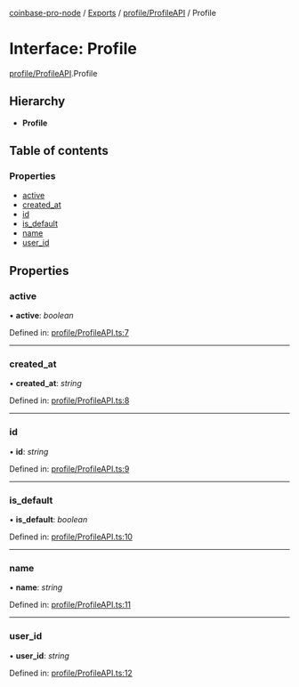 [coinbase-pro-node](../../README.md) / [Exports](../../modules.md) / [profile/ProfileAPI](../../modules/profile_profileapi.md) / Profile

# Interface: Profile

[profile/ProfileAPI](../../modules/profile_profileapi.md).Profile

## Hierarchy

- **Profile**

## Table of contents

### Properties

- [active](profileapi.profile.md#active)
- [created_at](profileapi.profile.md#created_at)
- [id](profileapi.profile.md#id)
- [is_default](profileapi.profile.md#is_default)
- [name](profileapi.profile.md#name)
- [user_id](profileapi.profile.md#user_id)

## Properties

### active

• **active**: _boolean_

Defined in: [profile/ProfileAPI.ts:7](https://github.com/bennycode/coinbase-pro-node/blob/7d07dce/src/profile/ProfileAPI.ts#L7)

---

### created_at

• **created_at**: _string_

Defined in: [profile/ProfileAPI.ts:8](https://github.com/bennycode/coinbase-pro-node/blob/7d07dce/src/profile/ProfileAPI.ts#L8)

---

### id

• **id**: _string_

Defined in: [profile/ProfileAPI.ts:9](https://github.com/bennycode/coinbase-pro-node/blob/7d07dce/src/profile/ProfileAPI.ts#L9)

---

### is_default

• **is_default**: _boolean_

Defined in: [profile/ProfileAPI.ts:10](https://github.com/bennycode/coinbase-pro-node/blob/7d07dce/src/profile/ProfileAPI.ts#L10)

---

### name

• **name**: _string_

Defined in: [profile/ProfileAPI.ts:11](https://github.com/bennycode/coinbase-pro-node/blob/7d07dce/src/profile/ProfileAPI.ts#L11)

---

### user_id

• **user_id**: _string_

Defined in: [profile/ProfileAPI.ts:12](https://github.com/bennycode/coinbase-pro-node/blob/7d07dce/src/profile/ProfileAPI.ts#L12)

